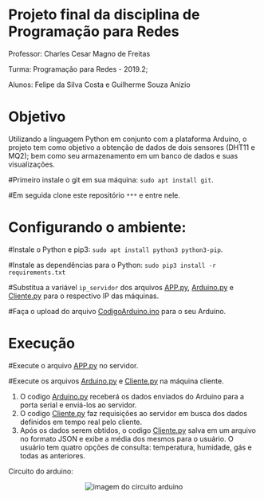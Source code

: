 # Projeto final da disciplina de Programação para Redes

Professor: Charles Cesar Magno de Freitas

Turma: Programação para Redes - 2019.2;

Alunos: Felipe da Silva Costa e Guilherme Souza Anizio

# Objetivo

Utilizando a linguagem Python em conjunto com a plataforma Arduino, o projeto tem como objetivo a obtenção de dados de dois sensores (DHT11 e MQ2);
bem como seu armazenamento em um banco de dados e suas visualizações.

#Primeiro instale o git em sua máquina: ```sudo apt install git```.

#Em seguida clone este repositório ```***``` e entre nele.

# Configurando o ambiente:
  #Instale o Python e pip3: ```sudo apt install python3 python3-pip```.
  
  #Instale as dependências para o Python: ```sudo pip3 install -r requirements.txt ```
  
  #Substitua a variável ```ip_servidor``` dos arquivos [APP.py](Codigos/APP.py), [Arduino.py](Codigos/Arduino.py) e [Cliente.py](Codigos/Cliente.py) para o respectivo IP das máquinas.
  
  #Faça o upload do arquivo [CodigoArduino.ino](Arduino/CodigoArduino.ino) para o seu Arduino.

# Execução

  #Execute o arquivo [APP.py](Codigos/APP.py) no servidor.
  
  #Execute os arquivos [Arduino.py](Codigos/Arduino.py) e [Cliente.py](Codigos/Cliente.py) na máquina cliente.


  1) O codigo [Arduino.py](Codigo/Arduino.py) receberá os dados enviados do Arduino para a porta serial e enviá-los ao servidor.
  2) O codigo [Cliente.py](Codigo/Cliente.py) faz requisições ao servidor em busca dos dados definidos em tempo real pelo cliente.
  3) Após os dados serem obtidos, o codigo [Cliente.py](Codigos/Cliente.py) salva em um arquivo no formato JSON e exibe a média     dos mesmos para o usuário. O usuário tem quatro opções de consulta: temperatura, humidade, gás e todas as anteriores.
  
  Circuito do arduino:
  
  <p align="center">
    <img src="IMG/Circuito.jpeg" alt="imagem do circuito arduino">
</p>
